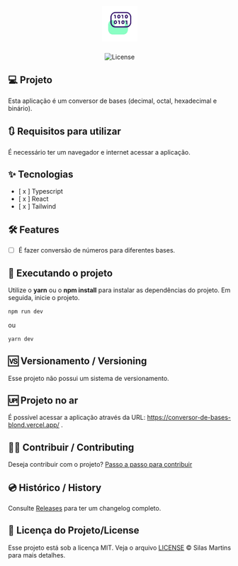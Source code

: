 <h1 align="center">
  <img alt="Conversor de Bases" height="80" title="Conversor de Bases" src="./public/favicon.png" />
</h1>

<p align="center">
  <img alt="License" src="https://img.shields.io/github/license/silasfmartins/conversor-de-bases">
</p>


## 💻 Projeto
Esta aplicação é um conversor de bases (decimal, octal, hexadecimal e binário).

## 🔃 Requisitos para utilizar

É necessário ter um navegador e internet acessar a aplicação.

## ✨ Tecnologias

-   [ x ] Typescript
-   [ x ] React
-   [ x ] Tailwind


## :hammer_and_wrench: Features 

-   [ ] É fazer conversão de números para diferentes bases.


## 📲 Executando o projeto

Utilize o **yarn** ou o **npm install** para instalar as dependências do projeto.
Em seguida, inicie o projeto.

```cl
npm run dev
```
ou 
```cl
yarn dev
```

## 🆚 Versionamento / Versioning

Esse projeto não possui um sistema de versionamento.

## 🆙 Projeto no ar

É possível acessar a aplicação através da URL: https://conversor-de-bases-blond.vercel.app/ .

## 👨‍💻 Contribuir / Contributing

Deseja contribuir com o projeto? [Passo a passo para contribuir](https://github.com/silasfmartins/conversor-de-bases/blob/master/Contributing.md)

## 💿 Histórico / History

Consulte [Releases](https://github.com/silasfmartins/conversor-de-bases/releases) para ter um changelog completo.

## 📄 Licença do Projeto/License

Esse projeto está sob a licença MIT. Veja o arquivo [LICENSE](https://github.com/silasfmartins/conversor-de-bases/blob/main/LICENSE) © Silas Martins para mais detalhes.

<br />